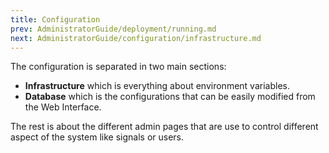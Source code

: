 ```yaml
---
title: Configuration
prev: AdministratorGuide/deployment/running.md
next: AdministratorGuide/configuration/infrastructure.md
---
```


The configuration is separated in two main sections:

- **Infrastructure** which is everything about environment variables.
- **Database** which is the configurations that can be easily modified from the Web Interface.

The rest is about the different admin pages that are use to control different aspect of the system like signals or users.

